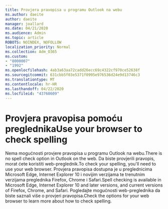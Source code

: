 ```yaml
---
title: Provjera pravopisa u programu Outlook na webu
ms.author: daeite
author: daeite
manager: joallard
ms.date: 04/21/2020
ms.audience: Admin
ms.topic: article
ROBOTS: NOINDEX, NOFOLLOW
localization_priority: Normal
ms.collection: Adm_O365
ms.custom:
- "8000007"
- "1992"
ms.openlocfilehash: 4ab3a63aa72cadd26ecc69c4322cf970ce52638f
ms.sourcegitcommit: 631cbb5f03e5371f0995e976536d24e9d13746c3
ms.translationtype: MT
ms.contentlocale: hr-HR
ms.lasthandoff: 04/22/2020
ms.locfileid: "43768609"
---
```

# <a name="use-your-browser-to-check-spelling"></a><span data-ttu-id="36ace-102">Provjera pravopisa pomoću preglednika</span><span class="sxs-lookup"><span data-stu-id="36ace-102">Use your browser to check spelling</span></span>

<span data-ttu-id="36ace-103">Nema mogućnosti provjere pravopisa u programu Outlook na webu.</span><span class="sxs-lookup"><span data-stu-id="36ace-103">There is no spell check option in Outlook on the web.</span></span> <span data-ttu-id="36ace-104">Da biste provjerili pravopis, morat ćete koristiti web-preglednik.</span><span class="sxs-lookup"><span data-stu-id="36ace-104">To check your spelling, you'll need to use your web browser.</span></span> <span data-ttu-id="36ace-105">Provjera pravopisa dostupna je u preglednicima Microsoft Edge, Internet Explorer 10 i novijim verzijama te trenutnim verzijama preglednika Firefox, Chrome i Safari.</span><span class="sxs-lookup"><span data-stu-id="36ace-105">Spell checking is available in Microsoft Edge, Internet Explorer 10 and later versions, and current versions of Firefox, Chrome, and Safari.</span></span> <span data-ttu-id="36ace-106">Pogledajte mogućnosti web-preglednika da biste saznali više o provjeri pravopisa.</span><span class="sxs-lookup"><span data-stu-id="36ace-106">Check the options for your web browser to learn more about how to check spelling.</span></span>